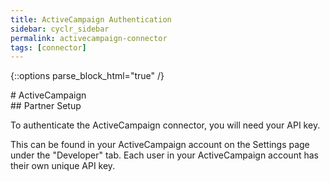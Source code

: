 ```yaml
---
title: ActiveCampaign Authentication
sidebar: cyclr_sidebar
permalink: activecampaign-connector
tags: [connector]
---
```

{::options parse_block_html="true" /}
<section class="card">
# ActiveCampaign


</section>
<section class="card">
## Partner Setup

To authenticate the ActiveCampaign connector, you will need your API key.

This can be found in your ActiveCampaign account on the Settings page under the "Developer" tab. Each user in your ActiveCampaign account has their own unique API key.
</section>
